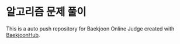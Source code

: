 # 알고리즘 문제 풀이
This is a auto push repository for Baekjoon Online Judge created with [BaekjoonHub](https://github.com/BaekjoonHub/BaekjoonHub).
